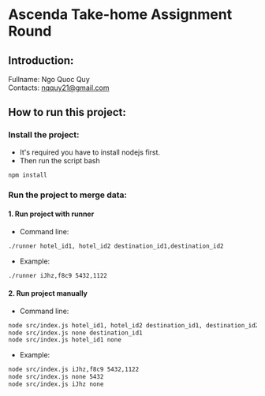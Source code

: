 # Ascenda Take-home Assignment Round
## Introduction: 
Fullname: Ngo Quoc Quy\
Contacts: nqquy21@gmail.com

## How to run this project:
### Install the project: 
- It's required you have to install nodejs first.
- Then run the script bash 
```bash
npm install
```

### Run the project to merge data:
#### 1. Run project with runner
- Command line: 
```bash
./runner hotel_id1, hotel_id2 destination_id1,destination_id2
```
- Example: 
```bash
./runner iJhz,f8c9 5432,1122
```
#### 2. Run project manually
- Command line:
```bash
node src/index.js hotel_id1, hotel_id2 destination_id1, destination_id2
node src/index.js none destination_id1
node src/index.js hotel_id1 none
```
- Example:
```bash
node src/index.js iJhz,f8c9 5432,1122
node src/index.js none 5432
node src/index.js iJhz none
```

